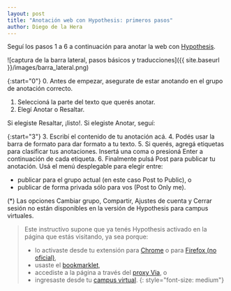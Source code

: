 ```yaml
---
layout: post
title: "Anotación web con Hypothesis: primeros pasos"
author: Diego de la Hera
---
```


Seguí los pasos 1 a 6 a continuación para anotar la web con [Hypothesis](https://web.hypothes.is/).

![captura de la barra lateral, pasos básicos y traducciones]({{ site.baseurl }}/images/barra_lateral.png)

{:start="0"}
0. Antes de empezar, asegurate de estar anotando en el grupo de anotación correcto.
1. Seleccioná la parte del texto que querés anotar.
2. Elegí Anotar o Resaltar.

Si elegiste Resaltar, ¡listo!. Si elegiste Anotar, seguí:

{:start="3"}
3. Escribí el contenido de tu anotación acá.
4. Podés usar la barra de formato para dar formato a tu texto.
5. Si querés, agregá etiquetas para clasificar tus anotaciones. Insertá una coma o presioná Enter a continuación de cada etiqueta.
6. Finalmente pulsá Post para publicar tu anotación. Usá el menú desplegable para elegir entre:
* publicar para el grupo actual (en este caso Post to Public), o
* publicar de forma privada sólo para vos (Post to Only me).

(*) Las opciones Cambiar grupo, Compartir, Ajustes de cuenta y Cerrar sesión no están disponibles en la versión de Hypothesis para campus virtuales.

>Este instructivo supone que ya tenés Hypothesis activado en la página que estás visitando, ya sea porque:
>* lo activaste desde tu extensión para [Chrome](https://chrome.google.com/webstore/detail/hypothesis-web-pdf-annota/bjfhmglciegochdpefhhlphglcehbmek) o para [Firefox (no oficial)](https://github.com/diegodlh/unofficial-hypothesis-extension),
>* usaste el [bookmarklet](https://web.hypothes.is/help/installing-the-bookmarklet/),
>* accediste a la página a través del [proxy Via](https://via.hypothes.is/), o
>* ingresaste desde tu [campus virtual](https://web.hypothes.is/education/lms/).
{: style="font-size: medium"}